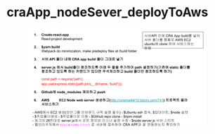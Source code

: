 # craApp_nodeSever_deployToAws

<p align="center">
  <img width="80%" src="./image/craAppDeploy.png" />
</p>
